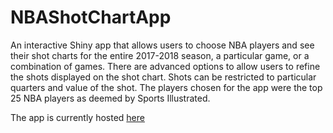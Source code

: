 # NBAShotChartApp
An interactive Shiny app that allows users to choose NBA players and see their shot charts for the entire 2017-2018 season, a particular game, or a combination of games. There are advanced options to allow users to refine the shots displayed on the shot chart. Shots can be restricted to particular quarters and value of the shot. The players chosen for the app were the top 25 NBA players as deemed by Sports Illustrated.

The app is currently hosted [here](http://shiny.swarthmore.edu:3838/hhan3/NBAShotChartApp/)
